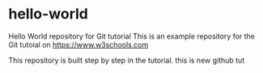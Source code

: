 # hello-world
Hello World repository for Git tutorial
This is an example repository for the Git tutoial on https://www.w3schools.com

This repository is built step by step in the tutorial.
this is new github tut 
